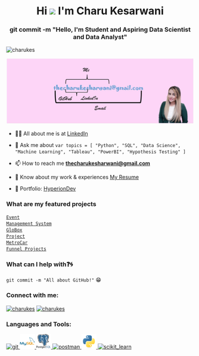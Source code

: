<!--
**CharuKes/CharuKes** is a ✨ _special_ ✨ repository because its `README.md` (this file) appears on your GitHub profile. 
Here are some ideas to get you started:

- 🔭 I’m currently working on ... 
- 🌱 I’m currently learning ... 
- 👯 I’m looking to collaborate on ... 
- 🤔 I’m looking for help with ... 
- 💬 Ask me about ...  
- 📫 How to reach me: ... 
- 😄 Pronouns: ... 
- ⚡ Fun fact: ... 
-->
<h1 align="center">Hi <img src="https://raw.githubusercontent.com/iampavangandhi/iampavangandhi/master/gifs/Hi.gif" width="30px"> I'm Charu Kesarwani</h1>
<h3 align="center">git commit -m "Hello, I'm Student and Aspiring Data Scientist and Data Analyst"</h3>  


<p align="left"> <img src="https://komarev.com/ghpvc/?username=charukes&label=Profile%20views&color=0e75b6&style=flat" alt="charukes" /> </p>

![Banner](https://github.com/CharuKes/CharuKes/blob/main/banner.JPG)


- 👨‍💻 All about me is at [LinkedIn](https://www.linkedin.com/in/charukes/) 

- 💬 Ask me about ``` var topics = [ "Python", "SQL", "Data Science", "Machine Learning", "Tableau", "PowerBI", "Hypothesis Testing" ] ```

- 📫 How to reach me **thecharukesharwani@gmail.com** 

- 📄 Know about my work & experiences [My Resume](https://drive.google.com/file/d/1TIeq4BofOXDN13JxhmEz8d-KAnU7fbFj/view?usp=sharing)

- 📄 Portfolio: [HyperionDev](https://hyperiondev.com/portfolio/110945)

### What are my featured projects
  
<code>[Event Management System](https://github.com/CharuKes/Event-Management-System/blob/master/README.md)</code>    
<code>[GloBox Project](https://github.com/CharuKes/globox_project/blob/main/README.md)</code>     
<code>[MetroCar Funnel Projects](https://github.com/CharuKes/Funnel-Analysis/blob/master/README.md)</code>         



### What can I help with:question::cyclone:
<code>git commit -m "All about GitHub!"</code> :grin: 

<h3 align="left">Connect with me:</h3>
<p align="left">
<a href="https://www.linkedin.com/in/charukes/" target="blank"><img align="center" src="https://raw.githubusercontent.com/rahuldkjain/github-profile-readme-generator/master/src/images/icons/Social/linked-in-alt.svg" alt="charukes" height="30" width="40" /></a>
<a href="https://instagram.com/charu.kesarwani" target="blank"><img align="center" src="https://raw.githubusercontent.com/rahuldkjain/github-profile-readme-generator/master/src/images/icons/Social/instagram.svg" alt="charukes" height="30" width="40" /></a>
</p>

<h3 align="left">Languages and Tools:</h3>
<p align="left"> 
  <a href="https://git-scm.com/" target="_blank" rel="noreferrer">
  <img src="https://www.vectorlogo.zone/logos/git-scm/git-scm-icon.svg" alt="git" width="40" height="40" />
</a>
<a href="https://www.mysql.com/" target="_blank" rel="noreferrer">
  <img src="https://raw.githubusercontent.com/devicons/devicon/master/icons/mysql/mysql-original-wordmark.svg" alt="mysql" width="40" height="40" />
</a>
<a href="https://www.postgresql.org" target="_blank" rel="noreferrer">
  <img src="https://raw.githubusercontent.com/devicons/devicon/master/icons/postgresql/postgresql-original-wordmark.svg" alt="postgresql" width="40" height="40" />
</a>
<a href="https://postman.com" target="_blank" rel="noreferrer">
  <img src="https://www.vectorlogo.zone/logos/getpostman/getpostman-icon.svg" alt="postman" width="40" height="40" />
</a>
<a href="https://www.python.org" target="_blank" rel="noreferrer">
  <img src="https://raw.githubusercontent.com/devicons/devicon/master/icons/python/python-original.svg" alt="python" width="40" height="40" />
</a>
<a href="https://scikit-learn.org/" target="_blank" rel="noreferrer">
  <img src="https://upload.wikimedia.org/wikipedia/commons/0/05/Scikit_learn_logo_small.svg" alt="scikit_learn" width="40" height="40" />
</a>
 </p>
